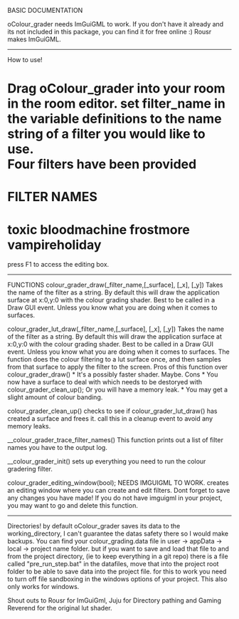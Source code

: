  BASIC DOCUMENTATION

 oColour_grader needs ImGuiGML to work. If you don't have it already and its not included in this package, you can find it for free online :)
 Rousr makes ImGuiGML.
****
 How to use!

Drag oColour_grader into your room in the room editor.
 set filter_name in the variable definitions to the name string of a filter you would like to use.  
Four filters have been provided
===
FILTER NAMES
===
toxic
bloodmachine
frostmore
vampireholiday
===
 press F1 to access the editing box.

*****
FUNCTIONS
colour_grader_draw(_filter_name,[_surface], [_x], [_y])
Takes the name of the filter as a string.
By default this will draw the application surface at x:0,y:0 with the colour grading shader.
Best to be called in a Draw GUI event. Unless you know what you are doing when it comes to surfaces. 

colour_grader_lut_draw(_filter_name,[_surface], [_x], [_y])
Takes the name of the filter as a string.
By default this will draw the application surface at x:0,y:0 with the colour grading shader.
Best to be called in a Draw GUI event. Unless you know what you are doing when it comes to surfaces. 
The function does the colour filtering to a lut surface once, and then samples from that surface to apply the filter to the screen.
Pros of this function over colour_grader_draw()
	* It's a possibly faster shader. Maybe.
Cons
	* You now have a surface to deal with which needs to be destoryed with colour_grader_clean_up(); Or you will have a memory leak.
	* You may get a slight amount of colour banding.

colour_grader_clean_up()
checks to see if colour_grader_lut_draw() has created a surface and frees it.
call this in a cleanup event to avoid any memory leaks.


__colour_grader_trace_filter_names()
This function prints out a list of filter names you have to the output log.

__colour_grader_init()
sets up everything you need to run the colour gradering filter.


colour_grader_editing_window(bool); NEEDS IMGUIGML TO WORK.
creates an editing window where you can create and edit filters. 
Dont forget to save any changes you have made!
If you do not have imguigml in your project, you may want to go and delete this function.

*****
 Directories!
 by default oColour_grader saves its data to the working_directory, I can't guarantee  the datas safety there so I would make backups. 
 You can find your colour_grading.data file in user -> appData -> local -> project name folder.
 but if you want to save and load that file to and from the project directory, (ie to keep everything in a git repo)
 there is a file called "pre_run_step.bat" in the datafiles, move that into the project root folder to be able to save data into the project file.
 for this to work you need to turn off file sandboxing in the windows options of your project.
This also only works for windows.

 Shout outs to Rousr for ImGuiGml, Juju for Directory pathing and Gaming Reverend for the original lut shader.  
